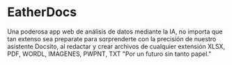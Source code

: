 # EatherDocs
Una poderosa app web de análisis de datos mediante la IA, no importa que tan extenso sea preparate para sorprenderte con la precisión de nuestro asistente Docsito, al redactar y crear archivos de cualquier extensión XLSX, PDF, WORDL, IMAGENES, PWPNT, TXT "Por un futuro sin tanto papel."

